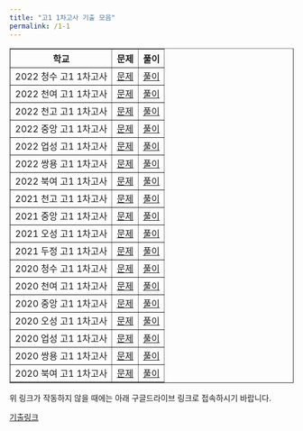 ```yaml
---
title: "고1 1차고사 기출 모음"
permalink: /1-1
---
```

<table border="1">
<th>학교</th> <th>문제</th> <th>풀이</th> 
  <tr>
	<td>2022 청수 고1 1차고사</td>
    <td><a href="/pdf/test1st/2022 청수 고1 1차고사.pdf">문제</a></td>
    <td><a href="/pdf/test1st/%5B풀이%5D 2022 청수 고1 1차고사.pdf">풀이</a></td>
  </tr>
    <tr>
	<td>2022 천여 고1 1차고사</td>
    <td><a href="/pdf/test1st/2022 천여 고1 1차고사.pdf">문제</a></td>
    <td><a href="/pdf/test1st/%5B풀이%5D 2022 천여 고1 1차고사.pdf">풀이</a></td>
  </tr>
    <tr>
	<td>2022 천고 고1 1차고사</td>
    <td><a href="/pdf/test1st/2022 천고 고1 1차고사.pdf">문제</a></td>
    <td><a href="/pdf/test1st/%5B풀이%5D 2022 천고 고1 1차고사.pdf">풀이</a></td>
  </tr>
    <tr>
	<td>2022 중앙 고1 1차고사</td>
    <td><a href="/pdf/test1st/2022 중앙 고1 1차고사.pdf">문제</a></td>
    <td><a href="/pdf/test1st/%5B풀이%5D 2022 중앙 고1 1차고사.pdf">풀이</a></td>
  </tr>
    <tr>
	<td>2022 업성 고1 1차고사</td>
    <td><a href="/pdf/test1st/2022 업성 고1 1차고사.pdf">문제</a></td>
    <td><a href="/pdf/test1st/%5B풀이%5D 2022 업성 고1 1차고사.pdf">풀이</a></td>
  </tr>
    <tr>
	<td>2022 쌍용 고1 1차고사</td>
    <td><a href="/pdf/test1st/2022 쌍용 고1 1차고사.pdf">문제</a></td>
    <td><a href="/pdf/test1st/%5B풀이%5D 2022 쌍용 고1 1차고사.pdf">풀이</a></td>
  </tr>
    <tr>
	<td>2022 북여 고1 1차고사</td>
    <td><a href="/pdf/test1st/2022 북여 고1 1차고사.pdf">문제</a></td>
    <td><a href="/pdf/test1st/%5B풀이%5D 2022 북여 고1 1차고사.pdf">풀이</a></td>
  </tr>
    <tr>
	<td>2021 천고 고1 1차고사</td>
    <td><a href="/pdf/test1st/2021 천고 고1 1차고사.pdf">문제</a></td>
    <td><a href="/pdf/test1st/%5B풀이%5D 2021 천고 고1 1차고사.pdf">풀이</a></td>
  </tr>
    <tr>
	<td>2021 중앙 고1 1차고사</td>
    <td><a href="/pdf/test1st/2021 중앙 고1 1차고사.pdf">문제</a></td>
    <td><a href="/pdf/test1st/%5B풀이%5D 2021 중앙 고1 1차고사.pdf">풀이</a></td>
  </tr>
    <tr>
	<td>2021 오성 고1 1차고사</td>
    <td><a href="/pdf/test1st/2021 오성 고1 1차고사.pdf">문제</a></td>
    <td><a href="/pdf/test1st/%5B풀이%5D 2021 오성 고1 1차고사.pdf">풀이</a></td>
  </tr>
    <tr>
	<td>2021 두정 고1 1차고사</td>
    <td><a href="/pdf/test1st/2021 두정 고1 1차고사.pdf">문제</a></td>
    <td><a href="/pdf/test1st/%5B풀이%5D 2021 두정 고1 1차고사.pdf">풀이</a></td>
  </tr>
    <tr>
	<td>2020 청수 고1 1차고사</td>
    <td><a href="/pdf/test1st/2020 청수 고1 1차고사.pdf">문제</a></td>
    <td><a href="/pdf/test1st/%5B풀이%5D 2020 청수 고1 1차고사.pdf">풀이</a></td>
  </tr>
    <tr>
	<td>2020 천여 고1 1차고사</td>
    <td><a href="/pdf/test1st/2020 천여 고1 1차고사.pdf">문제</a></td>
    <td><a href="/pdf/test1st/%5B풀이%5D 2020 천여 고1 1차고사.pdf">풀이</a></td>
  </tr>
    <tr>
	<td>2020 중앙 고1 1차고사</td>
    <td><a href="/pdf/test1st/2020 중앙 고1 1차고사.pdf">문제</a></td>
    <td><a href="/pdf/test1st/%5B풀이%5D 2020 중앙 고1 1차고사.pdf">풀이</a></td>
  </tr>
    <tr>
	<td>2020 오성 고1 1차고사</td>
    <td><a href="/pdf/test1st/2020 오성 고1 1차고사.pdf">문제</a></td>
    <td><a href="/pdf/test1st/%5B풀이%5D 2020 오성 고1 1차고사.pdf">풀이</a></td>
  </tr>
    <tr>
	<td>2020 업성 고1 1차고사</td>
    <td><a href="/pdf/test1st/2020 업성 고1 1차고사.pdf">문제</a></td>
    <td><a href="/pdf/test1st/%5B풀이%5D 2020 업성 고1 1차고사.pdf">풀이</a></td>
  </tr>
    <tr>
	<td>2020 쌍용 고1 1차고사</td>
    <td><a href="/pdf/test1st/2020 쌍용 고1 1차고사.pdf">문제</a></td>
    <td><a href="/pdf/test1st/%5B풀이%5D 2020 쌍용 고1 1차고사.pdf">풀이</a></td>
  </tr>
    <tr>
	<td>2020 북여 고1 1차고사</td>
    <td><a href="/pdf/test1st/2020 북여 고1 1차고사.pdf">문제</a></td>
    <td><a href="/pdf/test1st/%5B풀이%5D 2020 북여 고1 1차고사.pdf">풀이</a></td>
  </tr>
   </table>

위 링크가 작동하지 않을 때에는 아래 구글드라이브 링크로 접속하시기 바랍니다.

[기출링크](https://drive.google.com/drive/folders/1UGlk_cz3JxXd47V4J7xAkEuPP_U67GFC?usp=sharing)